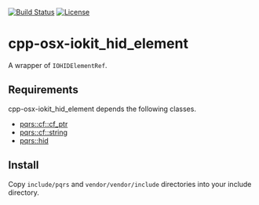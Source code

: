 [![Build Status](https://github.com/pqrs-org/cpp-osx-iokit_hid_element/workflows/CI/badge.svg)](https://github.com/pqrs-org/cpp-osx-iokit_hid_element/actions)
[![License](https://img.shields.io/badge/license-Boost%20Software%20License-blue.svg)](https://github.com/pqrs-org/cpp-osx-iokit_hid_element/blob/main/LICENSE.md)

# cpp-osx-iokit_hid_element

A wrapper of `IOHIDElementRef`.

## Requirements

cpp-osx-iokit_hid_element depends the following classes.

- [pqrs::cf::cf_ptr](https://github.com/pqrs-org/cpp-cf-cf_ptr)
- [pqrs::cf::string](https://github.com/pqrs-org/cpp-cf-string)
- [pqrs::hid](https://github.com/pqrs-org/cpp-hid)

## Install

Copy `include/pqrs` and `vendor/vendor/include` directories into your include directory.
